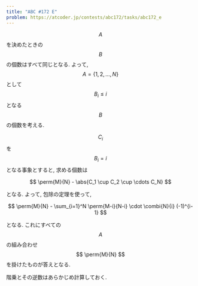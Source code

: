```yaml
---
title: "ABC #172 E"
problem: https://atcoder.jp/contests/abc172/tasks/abc172_e
---
```

$$ A $$ を決めたときの $$ B $$ の個数はすべて同じとなる. よって, $$ A = \{ 1, 2, \dots, N \} $$ として $$ B_i \leq i $$ となる $$ B $$ の個数を考える.

$$ C_i $$ を $$ B_i = i $$ となる事象とすると, 求める個数は

$$
\perm{M}{N} - \abs{C_1 \cup C_2 \cup \cdots C_N}
$$

となる. よって, 包除の定理を使って,

$$
\perm{M}{N} - \sum_{i=1}^N \perm{M-i}{N-i} \cdot \combi{N}{i} (-1)^{i-1}
$$

となる. これにすべての $$ A $$ の組み合わせ $$ \perm{M}{N} $$ を掛けたものが答えとなる.

階乗とその逆数はあらかじめ計算しておく.
